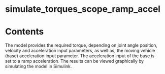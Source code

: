 # simulate_torques_scope_ramp_accel
# Contents
The model provides the required torque, depending on joint angle position, velocity and acceleration input parameters, as well as, the moving vehicle (base) acceleration input parameter. 
The acceleration input of the base is set to a ramp acceleration. 
The results can be viewed graphically by simulating the model in Simulink.

